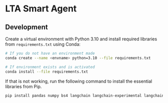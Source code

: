 # LTA Smart Agent

## Development

Create a virtual environment with Python 3.10 and install required libraries from `requirements.txt` using Conda:
```bash
# If you do not have an environment made
conda create --name <envname> python=3.10 --file requirements.txt  

# If environment exists and is activated
conda install --file requirements.txt  
```

If that is not working, run the following command to install the essential libraries from Pip.

```bash
pip install pandas numpy bs4 langchain langchain-experimental langchain-openai python-telegram-bot python-dotenv tabulate boto3 sqlalchemy psycopg2-binary 
```
